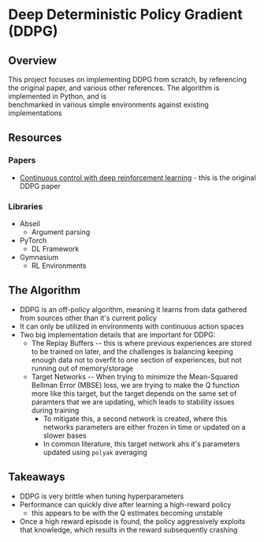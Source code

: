 # Deep Deterministic Policy Gradient (DDPG)

## Overview
This project focuses on implementing DDPG from scratch, by referencing the original paper, 
and various other references. The algorithm is implemented in Python, and is  
benchmarked in various simple environments against existing implementations

## Resources
### Papers
* [Continuous control with deep reinforcement learning](https://arxiv.org/abs/1509.02971) - this is the original DDPG paper

### Libraries
* Abseil 
  * Argument parsing
* PyTorch
  * DL Framework
* Gymnasium
  * RL Environments

## The Algorithm
* DDPG is an off-policy algorithm, meaning it learns from data gathered from sources other than it's current policy
* It can only be utilized in environments with continuous action spaces
* Two big implementation details that are important for DDPG:
  * The Replay Buffers -- this is where previous experiences are stored to be trained on later, and the challenges is balancing keeping enough data not to overfit to one section of experiences, but not running out of memory/storage
  * Target Networks -- When trying to minimize the Mean-Squared Bellman Error (MBSE) loss, we are trying to make the Q function more like this target, but the target depends on the same set of paramters that we are updating, which leads to stability issues during training
    * To mitigate this, a second network is created, where this networks parameters are either frozen in time or updated on a slower bases
    * In common literature, this target network ahs it's parameters updated using `polyak` averaging 


## Takeaways
* DDPG is very brittle when tuning hyperparameters
* Performance can quickly dive after learning a high-reward policy
  * this appears to be with the Q estimates becoming unstable
* Once a high reward episode is found, the policy aggressively exploits that knowledge, 
  which results in the reward subsequently crashing
